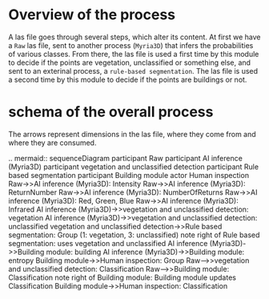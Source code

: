 # Overview of the process

A las file goes through several steps, which alter its content. 
At first we have a `Raw` las file, sent to another process (`Myria3D`) that infers the probabilities of various classes.
From there, the las file is used a first time by this module to decide if the points are vegetation, unclassified or something else, and sent to an exterinal process, a `rule-based segmentation`.
The las file is used a second time by this module to decide if the points are buildings or not. 

# schema of the overall process
The arrows represent dimensions in the las file, where they come from and where they are consumed.

.. mermaid::
	sequenceDiagram
		participant Raw
		participant AI inference (Myria3D)
		participant vegetation and unclassified detection
		participant Rule based segmentation
		participant Building module
		actor Human inspection
		Raw->>AI inference (Myria3D): Intensity
		Raw->>AI inference (Myria3D): ReturnNumber
		Raw->>AI inference (Myria3D): NumberOfReturns
		Raw->>AI inference (Myria3D): Red, Green, Blue
		Raw->>AI inference (Myria3D): Infrared
		AI inference (Myria3D)->>vegetation and unclassified detection: vegetation
		AI inference (Myria3D)->>vegetation and unclassified detection: unclassified
		vegetation and unclassified detection->>Rule based segmentation: Group (1: vegetation, 3: unclassified)
		note right of Rule based segmentation: uses vegetation and unclassified
		AI inference (Myria3D)->>Building module: building
		AI inference (Myria3D)->>Building module: entropy
		Building module->>Human inspection: Group
		Raw-->>vegetation and unclassified detection: Classification
		Raw-->>Building module: Classification
		note right of Building module: Building module updates Classification
		Building module->>Human inspection: Classification